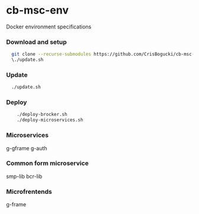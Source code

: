 # cb-msc-env
Docker environment specifications

### Download and setup

```bash
  git clone --recurse-submodules https://github.com/CrisBogucki/cb-msc-env.git
  \./update.sh
```

### Update

```bash
  ./update.sh
```

### Deploy

```bash
    ./deploy-brocker.sh
    ./deploy-microservices.sh
```

### Microservices
g-gframe
g-auth

### Common form microservice
smp-lib
bcr-lib

### Microfrentends
g-frame


